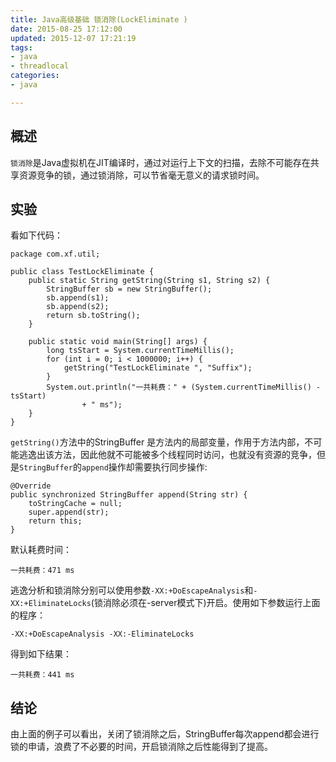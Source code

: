 ```yaml
---
title: Java高级基础 锁消除(LockEliminate )
date: 2015-08-25 17:12:00
updated: 2015-12-07 17:21:19
tags: 
- java
- threadlocal
categories: 
- java

---
```

## 概述

`锁消除`是Java虚拟机在JIT编译时，通过对运行上下文的扫描，去除不可能存在共享资源竞争的锁，通过锁消除，可以节省毫无意义的请求锁时间。

## 实验

看如下代码：


<!--more-->


    package com.xf.util;
    
    public class TestLockEliminate {
    	public static String getString(String s1, String s2) {
    		StringBuffer sb = new StringBuffer();
    		sb.append(s1);
    		sb.append(s2);
    		return sb.toString();
    	}
    
    	public static void main(String[] args) {
    		long tsStart = System.currentTimeMillis();
    		for (int i = 0; i < 1000000; i++) {
    			getString("TestLockEliminate ", "Suffix");
    		}
    		System.out.println("一共耗费：" + (System.currentTimeMillis() - tsStart)
    				+ " ms");
    	}
    }

`getString()`方法中的StringBuffer 是方法内的局部变量，作用于方法内部，不可能逃逸出该方法，因此他就不可能被多个线程同时访问，也就没有资源的竞争，但是`StringBuffer`的`append`操作却需要执行同步操作:


    @Override
    public synchronized StringBuffer append(String str) {
        toStringCache = null;
        super.append(str);
        return this;
    }

默认耗费时间：

    一共耗费：471 ms

逃逸分析和锁消除分别可以使用参数`-XX:+DoEscapeAnalysis`和`-XX:+EliminateLocks`(锁消除必须在-server模式下)开启。使用如下参数运行上面的程序：

    -XX:+DoEscapeAnalysis -XX:-EliminateLocks

得到如下结果：

    一共耗费：441 ms

## 结论
由上面的例子可以看出，关闭了锁消除之后，StringBuffer每次append都会进行锁的申请，浪费了不必要的时间，开启锁消除之后性能得到了提高。
